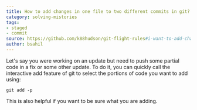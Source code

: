 ```yaml
---
title: How to add changes in one file to two different commits in git?
category: solving-mistories
tags:
- staged
- commit
source: https://github.com/k88hudson/git-flight-rules#i-want-to-add-changes-in-one-file-to-two-different-commits
author: bsahil
---
```


Let's say you were working on an update but need to push some partial code in a fix or some other update. To do it, you can quickly call the interactive add feature of git to select the portions of code you want to add using:

```shell
git add -p
```

This is also helpful if you want to be sure what you are adding.
